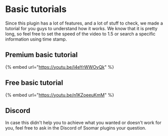 # Basic tutorials

Since this plugin has a lot of features, and a lot of stuff to check, we made a tutorial for you guys to understand how it works. We know that it is pretty long, so feel free to set the speed of the video to 1.5 or search a specific information using time stamp.

## Premium basic tutorial

{% embed url="https://youtu.be/I4eYrWWOyQk" %}

## Free basic tutorial

{% embed url="https://youtu.be/n1KZoeeuKmM" %}

## Discord

In case this didn't help you to achieve what you wanted or doesn't work for you, feel free to ask in the Discord of Ssomar plugins your question.

